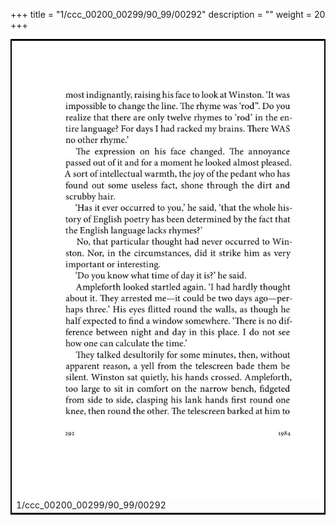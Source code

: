 +++
title = "1/ccc_00200_00299/90_99/00292"
description = ""
weight = 20
+++

<table style="border:2px solid black;max-width:800px;max-height:800px;" 
><tr><td>
<img class="center-fit-jpg"
src="/jpg_/out_jpg_1984__292.jpg">
1/ccc_00200_00299/90_99/00292
</img></td></tr></table>
